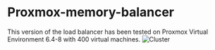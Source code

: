 # Proxmox-memory-balancer

This version of the load balancer has been tested on Proxmox Virtual Environment 6.4-8 with 400 virtual machines.
![Cluster](https://user-images.githubusercontent.com/88323643/133434146-c1a8f863-4bbb-4c42-a467-0b023bb729ce.PNG)
